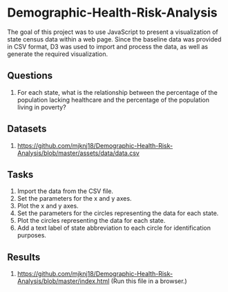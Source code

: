 # Demographic-Health-Risk-Analysis

The goal of this project was to use JavaScript to present a visualization of state census data within a web page. Since the baseline data was provided in CSV format, D3 was used to import and process the data, as well as generate the required visualization.

## Questions

1. For each state, what is the relationship between the percentage of the population lacking healthcare and the percentage of the population living in poverty?

## Datasets

1. https://github.com/mjknj18/Demographic-Health-Risk-Analysis/blob/master/assets/data/data.csv

## Tasks

1. Import the data from the CSV file.
2. Set the parameters for the x and y axes.
3. Plot the x and y axes.
4. Set the parameters for the circles representing the data for each state.
5. Plot the circles representing the data for each state.
6. Add a text label of state abbreviation to each circle for identification purposes.

## Results

1. https://github.com/mjknj18/Demographic-Health-Risk-Analysis/blob/master/index.html (Run this file in a browser.)